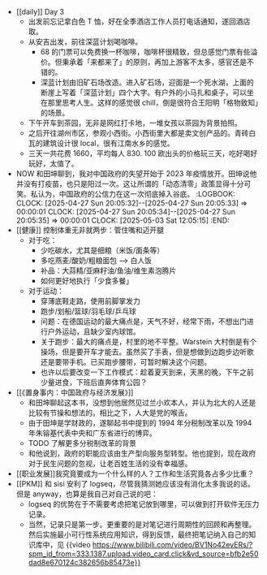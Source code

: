 - [[daily]] Day 3
	- 出发前忘记拿白色 T 恤，好在全季酒店工作人员打电话通知，遂回酒店取。
	- 从安吉出发，前往深蓝计划喝咖啡。
		- 68 的门票可以免费换一杯咖啡，咖啡杯很精致，但总感觉门票有些溢价。但秉承着「来都来了」的原则，再加上游客不太多，感官还是不错的。
		- 深蓝计划由旧矿石场改造。进入矿石场，迎面是一个死水湖，上面的断崖上写着「深蓝计划」四个大字。有户外的小马扎和桌子，可以坐在那里思考人生。这样的感觉很 chill，倒是很符合王阳明「格物致知」的场景。
	- 下午开车到茶园，无非是网红打卡地，一堆女孩以茶园为背景拍照。
	- 之后开往湖州市区，参观小西街。小西街里大都是卖文创产品的。青砖白瓦的建筑设计很 local，很有江南水乡的感觉。
	- 三天一共花费 1660，平均每人 830. 100 欧出头的价格玩三天，吃好喝好玩好，太值了。
- NOW 和田坤聊到，我对中国政府的失望开始于 2023 年疫情放开。田坤说他并没有打疫苗，也只是阳过一次。这让所谓的「动态清零」政策显得十分可笑。私认为，中国政府的公信力在这一次彻底掉入谷底。
  :LOGBOOK:
  CLOCK: [2025-04-27 Sun 20:05:32]--[2025-04-27 Sun 20:05:33] =>  00:00:01
  CLOCK: [2025-04-27 Sun 20:05:34]--[2025-04-27 Sun 20:05:35] =>  00:00:01
  CLOCK: [2025-05-03 Sat 12:05:15]
  :END:
- [[健康]] 控制体重无非就两步：管住嘴和迈开腿
	- 对于吃：
		- 少吃碳水，尤其是细粮（米饭/面条等）
		- 多吃燕麦/酸奶/粗粮面包 --> 白人饭
		- 补品：大蒜精/亚麻籽油/鱼油/维生素泡腾片
		- 如何更好地执行「少食多餐」
	- 对于运动：
		- 穿薄底鞋走路，使用前脚掌发力
		- 跑步/划船/篮球/羽毛球/乒乓球
		- 问题：在德国运动的最大痛点是，天气不好，经常下雨，不想出门进行户外运动，且缺少室内球馆。
		- 关于跑步：最大的痛点是，村里的地不平整。Warstein 大村倒是有个操场，但是要开车才能去。虽然买了手表，但是想做到边跑步边听歌还是要带手机。已买跑步腰带，可暂时解决这个问题。
		- 也许以后要改变一下工作模式：趁着夏天到来，天黑的晚，下午之前少量进食，下班后直奔体育公园？
- [[《置身事内：中国政府与经济发展》]]
	- 和田坤聊起这本书，没想到他居然见过兰小欢本人，并认为北大的人还是比较有节操和想法的。相比之下，人大是党的喉舌。
	- 由于田坤是学财政的，遂聊起书中提到的 1994 年分税制改革以及 1994 年朱镕基代表中央和广东省进行的博弈。
	- TODO 了解更多分税制改革的背景
	- 和他说到，政府的职能应该由生产型向服务型转型。他也提到，现在政府对于民生问题的忽视，让老百姓生活的没有幸福感。
- [[职业发展]]我究竟要成为一个什么样的人？工作和生活究竟各占多少比重？
- [[PKM]] 和 sisi 安利了 logseq，尽管我猜测她应该没有消化太多我说的话。但是 anyway，也算是我自己对自己说的吧：
	- logseq 的优势在于不需要考虑把笔记放到哪里，可以做到打开软件无压力记录。
	- 当然，记录只是第一步。更重要的是对笔记进行周期性的回顾和再整理。然后实施最小可行性系统应用知识，得到反馈，最终把笔记纳入自己的知识库中，见 {{video https://www.bilibili.com/video/BV1No42evERs/?spm_id_from=333.1387.upload.video_card.click&vd_source=bfb2e50dad8e670124c382656b85473e}}